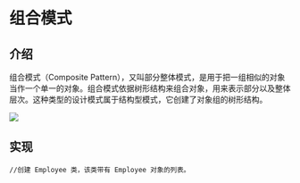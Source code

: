 # 组合模式
## 介绍
组合模式（Composite Pattern），又叫部分整体模式，是用于把一组相似的对象当作一个单一的对象。组合模式依据树形结构来组合对象，用来表示部分以及整体层次。这种类型的设计模式属于结构型模式，它创建了对象组的树形结构。

![](_v_images/20190109234610583_2601.png)




## 实现
```
//创建 Employee 类，该类带有 Employee 对象的列表。

```














